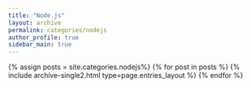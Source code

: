 ```yaml
---
title: "Node.js"
layout: archive
permalink: categories/nodejs
author_profile: true
sidebar_main: true
---
```


{% assign posts = site.categories.nodejs%}
{% for post in posts %} {% include archive-single2.html type=page.entries_layout %} {% endfor %}
